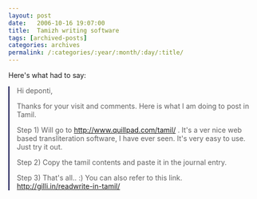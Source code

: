 ```yaml
---
layout: post
date:	2006-10-16 19:07:00
title:  Tamizh writing software
tags: [archived-posts]
categories: archives
permalink: /:categories/:year/:month/:day/:title/
---
```

Here's what <lj user="panneer"> had to say:

<BLOCKQUOTE style="PADDING-RIGHT: 0px; PADDING-LEFT: 15px; MARGIN-LEFT: 0px; BORDER-LEFT: #000040 2px solid; MARGIN-RIGHT: 0px">Hi deponti,

Thanks for your visit and comments. Here is what I am doing to post in Tamil.

Step 1) Will go to <A href="http://www.quillpad.com/tamil/">http://www.quillpad.com/tamil/</A> . It's a ver nice web based transliteration software, I have ever seen. It's very easy to use. Just try it out. 

Step 2) Copy the tamil contents and paste it in the journal entry.

Step 3) That's all.. :) You can also refer to this link. <A href="http://gilli.in/readwrite-in-tamil/">http://gilli.in/readwrite-in-tamil/<WBR></A>
</BLOCKQUOTE>
